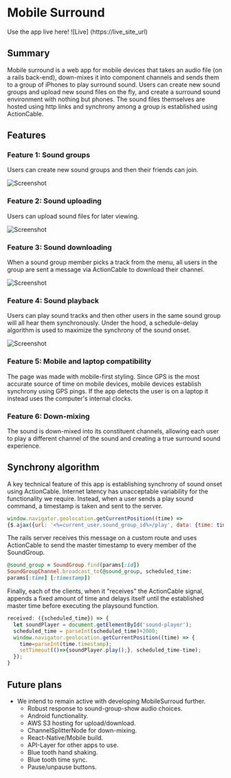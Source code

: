 # Mobile Surround

Use the app live here!
![Live] (https://live_site_url)

## Summary
Mobile surround is a web app for mobile devices that takes an audio file (on a rails back-end), down-mixes it into component channels and sends them to a group of iPhones to play surround sound. Users can create new sound groups and upload new sound files on the fly, and create a surround sound environment with nothing but phones. The sound files themselves are hosted using http links and synchrony among a group is established using ActionCable.

## Features

### Feature 1: Sound groups
Users can create new sound groups and then their friends can join.

![Screenshot](screenthot_url)

### Feature 2: Sound uploading
Users can upload sound files for later viewing.

![Screenshot](screenthot_url)

### Feature 3: Sound downloading
When a sound group member picks a track from the menu, all users in the group are sent a message via ActionCable to download their channel.

![Screenshot](screenshot_url)

### Feature 4: Sound playback
Users can play sound tracks and then other users in the same sound group will all hear them synchronously. Under the hood, a schedule-delay algorithm is used to maximize the synchrony of the sound onset.

![Screenshot](screenshot_url)

### Feature 5: Mobile and laptop compatibility
The page was made with mobile-first styling. Since GPS is the most accurate source of time on mobile devices, mobile devices establish synchrony using GPS pings. If the app detects the user is on a laptop it instead uses the computer's internal clocks.

### Feature 6: Down-mixing
The sound is down-mixed into its constituent channels, allowing each user to play a different channel of the sound and creating a true surround sound experience.

## Synchrony algorithm
A key technical feature of this app is establishing synchrony of sound onset using ActionCable. Internet latency has unacceptable variability for the functionality we require. Instead, when a user sends a play sound command, a timestamp is taken and sent to the server.

```javascript
window.navigator.geolocation.getCurrentPosition((time) =>
{$.ajax({url: '<%=current_user.sound_group_id%>/play', data: {time: time}})});
```

The rails server receives this message on a custom route and uses ActionCable to send the master timestamp to every member of the SoundGroup.

```ruby
@sound_group = SoundGroup.find(params[:id])
SoundGroupChannel.broadcast_to(@sound_group, scheduled_time:
params[:time] [:timestamp])
```

Finally, each of the clients, when it "receives" the ActionCable signal, appends a fixed amount of time and delays itself until the established master time before executing the playsound function.

```javascript
received: ({scheduled_time}) => {
  let soundPlayer = document.getElementById('sound-player');
  scheduled_time = parseInt(scheduled_time)+2000;
  window.navigator.geolocation.getCurrentPosition((time) => {
    time=parseInt(time.timestamp);
    setTimeout(()=>{soundPlayer.play();}, scheduled_time-time);
  });
}
```

## Future plans
- We intend to remain active with developing MobileSurroud further.
  - Robust response to sound-group-show audio choices.
  - Android functionality.
  - AWS S3 hosting for upload/download.
  - ChannelSplitterNode for down-mixing.
  - React-Native/Mobile build.
  - API-Layer for other apps to use.
  - Blue tooth hand shaking.
  - Blue tooth time sync.
  - Pause/unpause buttons.
